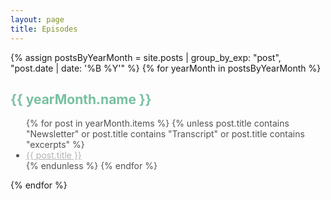 ```yaml
---
layout: page
title: Episodes
---
```


{% assign postsByYearMonth = site.posts | group_by_exp: "post", "post.date | date: '%B %Y'" %}
{% for yearMonth in postsByYearMonth %}
  <h2 style="color:#78C0A0" >{{ yearMonth.name }}</h2>
  <ul style="color:#515151; padding-left:25px" >
    {% for post in yearMonth.items %}
      {% unless post.title contains "Newsletter" or post.title contains "Transcript" or post.title contains "excerpts" %}
        <li><a href="{{ post.url }}" style="color: #B2B2B2" >{{ post.title }}</a></li>
      {% endunless %}
    {% endfor %}
  </ul>
{% endfor %}
